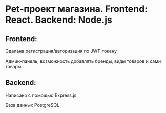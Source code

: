 # Pet-проект магазина. Frontend: React. Backend: Node.js

## Frontend:
Сдалана регистрация/авторизация по JWT-токену

Админ-панель, возможность добавлять бренды, виды товаров и сами товары

## Backend:
Написано с помощью Express.js

База данных PostgreSQL
